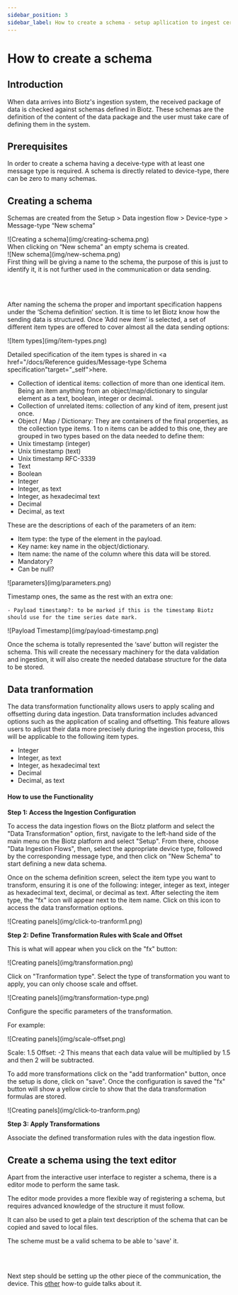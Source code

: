 ```yaml
---
sidebar_position: 3
sidebar_label: How to create a schema - setup apllication to ingest certain data
---
```


# How to create a schema

## Introduction

When data arrives into Biotz's ingestion system, the received package of data is checked against schemas defined in Biotz. These schemas are the definition of the content of the data package and the user must take care of defining them in the system.
## Prerequisites

In order to create a schema having a deceive-type with at least one message type is required. A schema is directly related to device-type, there can be zero to many schemas.

## Creating a schema

Schemas are created from the Setup > Data ingestion flow > Device-type > Message-type “New schema”

<div class="tutorial-image-container">
![Creating a schema](img/creating-schema.png)
</div>
When clicking on “New schema” an empty schema is created.

<div class="tutorial-image-container">
![New schema](img/new-schema.png)
</div>
First thing will be giving a name to the schema, the purpose of this is just to identify it, it is not further used in the communication or data sending.

<br></br>

After naming the schema the proper and important specification happens under the ‘Schema definition’ section. It is time to let Biotz know how the sending data is structured. Once ‘Add new item’ is selected, a set of different item types are offered to cover almost all the data sending options:

<div class="tutorial-image-container">
![Item types](img/item-types.png)
</div>

Detailed specification of the item types is shared in <a href="/docs/Reference guides/Message-type Schema specification"target="_self">here</a>.
‍
- Collection of identical items: collection of more than one identical item. Being an item anything from an object/map/dictionary to singular element as a text, boolean, integer or decimal.
- Collection of unrelated items: collection of any kind of item, present just once.
- Object / Map / Dictionary: They are containers of the final properties, as the collection type items. 1 to n items can be added to this one, they are grouped in two types based on the data needed to define them:
- Unix timestamp (integer)
- Unix timestamp (text)
- Unix timestamp RFC-3339
- Text
- Boolean
- Integer
- Integer, as text
- Integer, as hexadecimal text
- Decimal
- Decimal, as text

These are the descriptions of each of the parameters of an item:

- Item type: the type of the element in the payload.
- Key name: key name in the object/dictionary.
- Item name: the name of the column where this data will be stored.
- Mandatory?
- Can be null?

<div class="tutorial-image-container">
![parameters](img/parameters.png)
</div>

Timestamp ones, the same as the rest with an extra one:

    - Payload timestamp?: to be marked if this is the timestamp Biotz should use for the time series date mark.

<div class="tutorial-image-container">
![Payload Timestamp](img/payload-timestamp.png)
</div>

Once the schema is totally represented the ‘save’ button will register the schema. This will create the necessary machinery for the data validation and ingestion, it will also create the needed database structure for the data to be stored.


## Data tranformation


The data transformation functionality allows users to apply scaling and offsetting during data ingestion.
Data transformation includes advanced options such as the application of scaling and offsetting. This feature allows users to adjust their data more precisely during the ingestion process, this will be applicable to the following item types.

- Integer
- Integer, as text
- Integer, as hexadecimal text
- Decimal
- Decimal, as text

#### How to use the Functionality

**Step 1: Access the Ingestion Configuration**

To access the data ingestion flows on the Biotz platform and select the "Data Transformation" option, first, navigate to the left-hand side of the main menu on the Biotz platform and select "Setup". From there, choose "Data Ingestion Flows", then, select the appropriate device type, followed by the corresponding message type, and then click on "New Schema" to start defining a new data schema.


Once on the schema definition screen, select the item type you want to transform, ensuring it is one of the following: integer, integer as text, integer as hexadecimal text, decimal, or decimal as text. After selecting the item type, the "fx" icon will appear next to the item name. Click on this icon to access the data transformation options.


<div class="tutorial-image-container">
    ![Creating panels](img/click-to-tranform1.png)
</div>

**Step 2: Define Transformation Rules with Scale and Offset**

This is what will appear when you click on the "fx" button:

<div class="tutorial-image-container">
    ![Creating panels](img/transformation.png)
</div>

Click on "Tranformation type".
Select the type of transformation you want to apply, you can only choose scale and offset.

<div class="tutorial-image-container">
    ![Creating panels](img/transformation-type.png)
</div>

Configure the specific parameters of the transformation.

For example:

<div class="tutorial-image-container">
    ![Creating panels](img/scale-offset.png)
</div>

Scale: 1.5
Offset: -2
This means that each data value will be multiplied by 1.5 and then 2 will be subtracted.

To add more transformations click on the "add tranformation" button, once the setup is done, click on "save". Once the configuration is saved the "fx" button will show a yellow circle to show that the data transformation formulas are stored.

<div class="tutorial-image-container">
    ![Creating panels](img/click-to-tranform.png)
</div>

**Step 3: Apply Transformations**

Associate the defined transformation rules with the data ingestion flow.


## Create a schema using the text editor

Apart from the interactive user interface to register a schema, there is a editor mode to perform the same task.

The editor mode provides a more flexible way of registering a schema, but requires advanced knowledge of the structure it must follow.

It can also be used to get a plain text description of the schema that can be copied and saved to local files.

The scheme must be a valid schema to be able to 'save' it.

<br></br>

Next step should be setting up the other piece of the communication, the device. This <a href="./How to publish device data" target="_self">other</a>
 how-to guide talks about it.



‍

